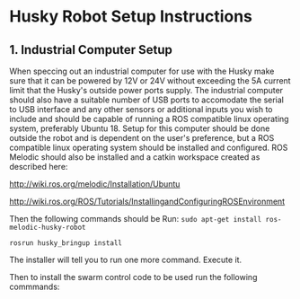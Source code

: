 # Husky Robot Setup Instructions
## 1. Industrial Computer Setup
When speccing out an industrial computer for use with the Husky make sure that it can be powered by 12V or 24V without exceeding the 5A current limit that the Husky's outside power ports supply. The industrial computer should also have a suitable number of USB ports to accomodate the serial to USB interface and any other sensors or additional inputs you wish to include and should be capable of running a ROS compatible linux operating system, preferably Ubuntu 18. Setup for this computer should be done outside the robot and is dependent on the user's preference, but a ROS compatible linux operating system should be installed and configured. ROS Melodic should also be installed and a catkin workspace created as described here: 

http://wiki.ros.org/melodic/Installation/Ubuntu

http://wiki.ros.org/ROS/Tutorials/InstallingandConfiguringROSEnvironment

Then the following commands should be Run:
`sudo apt-get install ros-melodic-husky-robot`

`rosrun husky_bringup install`

The installer will tell you to run one more command. Execute it.

Then to install the swarm control code to be used run the following commmands:

